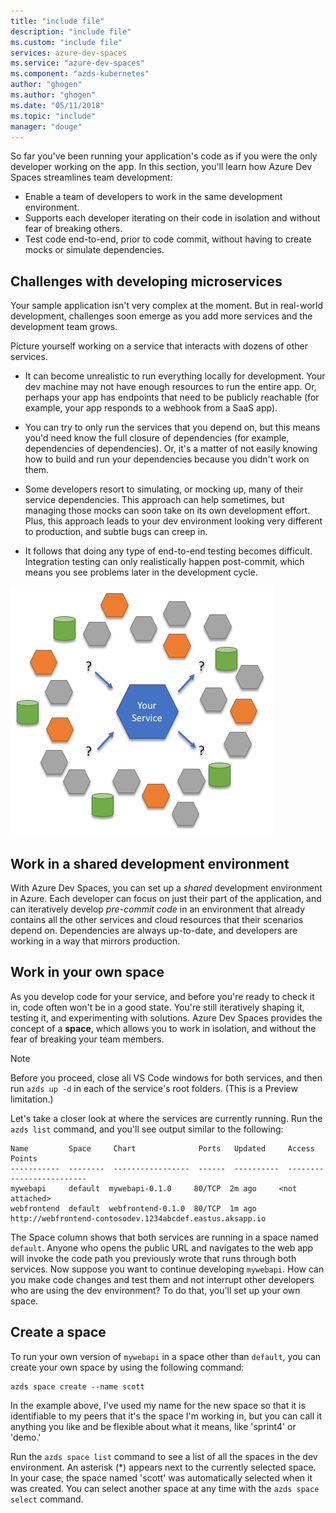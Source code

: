 ```yaml
---
title: "include file"
description: "include file"
ms.custom: "include file"
services: azure-dev-spaces
ms.service: "azure-dev-spaces"
ms.component: "azds-kubernetes"
author: "ghogen"
ms.author: "ghogen"
ms.date: "05/11/2018"
ms.topic: "include"
manager: "douge"
---
```

So far you've been running your application's code as if you were the only developer working on the app. In this section, you'll learn how Azure Dev Spaces streamlines team development:
* Enable a team of developers to work in the same development environment.
* Supports each developer iterating on their code in isolation and without fear of breaking others.
* Test code end-to-end, prior to code commit, without having to create mocks or simulate dependencies.

## Challenges with developing microservices
Your sample application isn't very complex at the moment. But in real-world development, challenges soon emerge as you add more services and the development team grows.

Picture yourself working on a service that interacts with dozens of other services.

- It can become unrealistic to run everything locally for development. Your dev machine may not have enough resources to run the entire app. Or, perhaps your app has endpoints that need to be publicly reachable (for example, your app responds to a webhook from a SaaS app).

- You can try to only run the services that you depend on, but this means you'd need know the full closure of dependencies (for example, dependencies of dependencies). Or, it's a matter of not easily knowing how to build and run your dependencies because you didn't work on them.
- Some developers resort to simulating, or mocking up, many of their service dependencies. This approach can help sometimes, but managing those mocks can soon take on its own development effort. Plus, this approach leads to your dev environment looking very different to production, and subtle bugs can creep in.
- It follows that doing any type of end-to-end testing becomes difficult. Integration testing can only realistically happen post-commit, which means you see problems later in the development cycle.

![](../media/common/microservices-challenges.png)


## Work in a shared development environment
With Azure Dev Spaces, you can set up a *shared* development environment in Azure. Each developer can focus on just their part of the application, and can iteratively develop *pre-commit code* in an environment that already contains all the other services and cloud resources that their scenarios depend on. Dependencies are always up-to-date, and developers are working in a way that mirrors production.

## Work in your own space
As you develop code for your service, and before you're ready to check it in, code often won't be in a good state. You're still iteratively shaping it, testing it, and experimenting with solutions. Azure Dev Spaces provides the concept of a **space**, which allows you to work in isolation, and without the fear of breaking your team members.

> [!Note]
> Before you proceed, close all VS Code windows for both services, and then run `azds up -d` in each of the service's root folders. (This is a Preview limitation.)

Let's take a closer look at where the services are currently running. Run the `azds list` command, and you'll see output similar to the following:

```
Name         Space     Chart              Ports   Updated     Access Points
-----------  --------  -----------------  ------  ----------  -------------------------
mywebapi     default  mywebapi-0.1.0     80/TCP  2m ago     <not attached>
webfrontend  default  webfrontend-0.1.0  80/TCP  1m ago     http://webfrontend-contosodev.1234abcdef.eastus.aksapp.io
```

The Space column shows that both services are running in a space named `default`. Anyone who opens the public URL and navigates to the web app will invoke the code path you previously wrote that runs through both services. Now suppose you want to continue developing `mywebapi`. How can you make code changes and test them and not interrupt other developers who are using the dev environment? To do that, you'll set up your own space.

## Create a space
To run your own version of `mywebapi` in a space other than `default`, you can create your own space by using the following command:

``` 
azds space create --name scott
```

In the example above, I've used my name for the new space so that it is identifiable to my peers that it's the space I'm working in, but you can call it anything you like and be flexible about what it means, like 'sprint4' or 'demo.'

Run the `azds space list` command to see a list of all the spaces in the dev environment. An asterisk (*) appears next to the currently selected space. In your case, the space named 'scott' was automatically selected when it was created. You can select another space at any time with the `azds space select` command.
